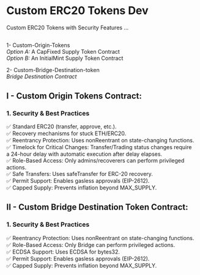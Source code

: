 # Custom ERC20 Tokens Dev
Custom ERC20 Tokens with Security Features ...


##
1- Custom-Origin-Tokens <br>
	*Option A:* A CapFixed Supply Token Contract<br>
	*Option B:* An InitialMint Supply Token Contract<br>

2- Custom-Bridge-Destination-token <br>
	*Bridge Destination Contract*



## I - Custom Origin Tokens Contract:

### 1. Security & Best Practices

✅ Standard ERC20 (transfer, approve, etc.). <br>
✅ Recovery mechanisms for stuck ETH/ERC20. <br>
✅ Reentrancy Protection: Uses nonReentrant on state-changing functions. <br>
✅ Timelock for Critical Changes: Transfer/Trading status changes require <br>
a 24-hour delay with automatic execution after delay elapses. <br>
✅ Role-Based Access: Only admins/recoverers can perform privileged actions. <br>
✅ Safe Transfers: Uses safeTransfer for ERC-20 recovery. <br>
✅ Permit Support: Enables gasless approvals (EIP-2612). <br>
✅ Capped Supply: Prevents inflation beyond MAX_SUPPLY. <br>



## II - Custom Bridge Destination Token Contract:

### 1. Security & Best Practices

✅ Reentrancy Protection: Uses nonReentrant on state-changing functions. <br>
✅ Role-Based Access: Only Bridge can perform privileged actions. <br>
✅ ECDSA Support: Uses ECDSA for bytes32. <br>
✅ Permit Support: Enables gasless approvals (EIP-2612). <br>
✅ Capped Supply: Prevents inflation beyond MAX_SUPPLY. <br>

